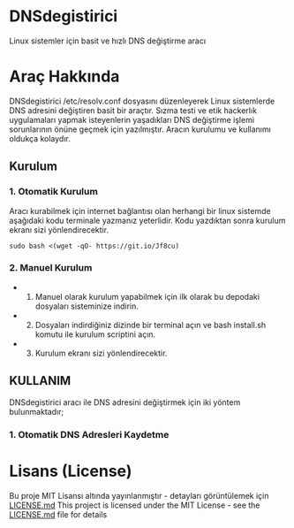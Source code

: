 # DNSdegistirici
Linux sistemler için basit ve hızlı DNS değiştirme aracı

# Araç Hakkında
DNSdegistirici /etc/resolv.conf dosyasını düzenleyerek Linux sistemlerde DNS adresini değiştiren basit bir araçtır. Sızma testi ve etik hackerlık uygulamaları yapmak isteyenlerin yaşadıkları DNS değiştirme işlemi sorunlarının önüne geçmek için yazılmıştır.
Aracın kurulumu ve kullanımı oldukça kolaydır.

## Kurulum
### 1. Otomatik Kurulum
Aracı kurabilmek için internet bağlantısı olan herhangi bir linux sistemde aşağıdaki kodu terminale yazmanız yeterlidir. Kodu yazdıktan sonra kurulum ekranı sizi yönlendirecektir.

```
sudo bash <(wget -qO- https://git.io/Jf8cu)
```

### 2. Manuel Kurulum
* 1. Manuel olarak kurulum yapabilmek için ilk olarak bu depodaki dosyaları sisteminize indirin.
* 2. Dosyaları indirdiğiniz dizinde bir terminal açın ve bash install.sh komutu ile kurulum scriptini açın.
* 3. Kurulum ekranı sizi yönlendirecektir.

## KULLANIM
DNSdegistirici aracı ile DNS adresini değiştirmek için iki yöntem bulunmaktadır;

### 1. Otomatik DNS Adresleri Kaydetme


# Lisans (License)
Bu proje MIT Lisansı altında yayınlanmıştır - detayları görüntülemek için [LICENSE.md](LICENSE.md)
This project is licensed under the MIT License - see the [LICENSE.md](LICENSE.md) file for details
